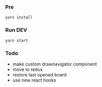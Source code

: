 ### Pre
```
yarn install
```

### Run DEV
```
yarn start
```

### Todo
- make custom drawnavigator component
- move to redux
- restore last opened board
- use new react hooks